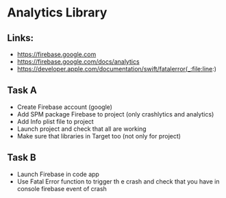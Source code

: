 # Analytics Library

## Links:
- https://firebase.google.com
- https://firebase.google.com/docs/analytics
- https://developer.apple.com/documentation/swift/fatalerror(_:file:line:)

## Task A

- Create Firebase account (google)
- Add SPM package Firebase to project (only crashlytics and analytics)
- Add Info plist file to project
- Launch project and check that all are working
- Make sure that libraries in Target too (not only for project)

## Task B

- Launch Firebase in code app
- Use Fatal Error function to trigger th e crash and check that you have in console firebase event of crash
